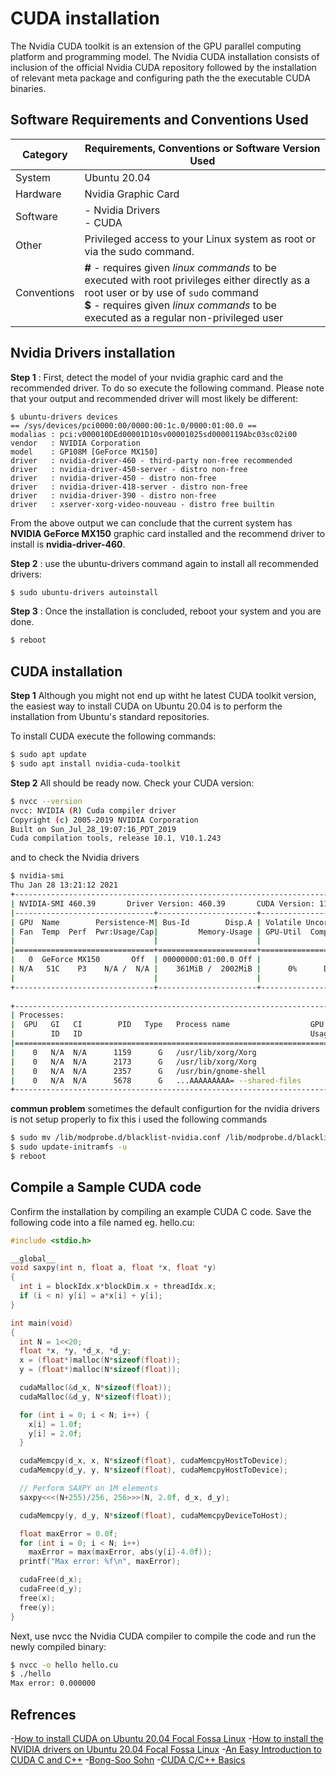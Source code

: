 # CUDA installation

The Nvidia CUDA toolkit is an extension of the GPU parallel computing platform and programming model. The Nvidia CUDA installation consists of inclusion of the official Nvidia CUDA repository followed by the installation of relevant meta package and configuring path the the executable CUDA binaries. 

## Software Requirements and Conventions Used

| Category | Requirements, Conventions or Software Version Used |
|----------|----------------------------------------------------|
| System   | Ubuntu 20.04   |
| Hardware | Nvidia Graphic Card   |
| Software | - Nvidia Drivers <br> - CUDA |
| Other    | Privileged access to your Linux system as root or via the sudo command. |
|Conventions| **#** - requires given *linux commands* to be executed with root privileges either directly as a root user or by use of `sudo` command <br> **$** - requires given *linux commands* to be executed as a regular non-privileged user  |

## Nvidia Drivers installation

**Step 1** : First, detect the model of your nvidia graphic card and the recommended driver. To do so execute the following command. Please note that your output and recommended driver will most likely be different: 

```text
$ ubuntu-drivers devices
== /sys/devices/pci0000:00/0000:00:1c.0/0000:01:00.0 ==
modalias : pci:v000010DEd00001D10sv00001025sd0000119Abc03sc02i00
vendor   : NVIDIA Corporation
model    : GP108M [GeForce MX150]
driver   : nvidia-driver-460 - third-party non-free recommended
driver   : nvidia-driver-450-server - distro non-free
driver   : nvidia-driver-450 - distro non-free
driver   : nvidia-driver-418-server - distro non-free
driver   : nvidia-driver-390 - distro non-free
driver   : xserver-xorg-video-nouveau - distro free builtin

```

From the above output we can conclude that the current system has **NVIDIA GeForce MX150** graphic card installed and the recommend driver to install is **nvidia-driver-460**. 

**Step 2** :  use the ubuntu-drivers command again to install all recommended drivers: 

```bash
$ sudo ubuntu-drivers autoinstall
```

**Step 3** : Once the installation is concluded, reboot your system and you are done.

```bash
$ reboot
```

## CUDA installation

**Step 1** Although you might not end up witht he latest CUDA toolkit version, the easiest way to install CUDA on Ubuntu 20.04 is to perform the installation from Ubuntu's standard repositories.

To install CUDA execute the following commands: 

```bash
$ sudo apt update
$ sudo apt install nvidia-cuda-toolkit
```

**Step 2** All should be ready now. Check your CUDA version: 
```bash
$ nvcc --version
nvcc: NVIDIA (R) Cuda compiler driver
Copyright (c) 2005-2019 NVIDIA Corporation
Built on Sun_Jul_28_19:07:16_PDT_2019
Cuda compilation tools, release 10.1, V10.1.243
```
and to check the Nvidia drivers

```bash
$ nvidia-smi
Thu Jan 28 13:21:12 2021       
+-----------------------------------------------------------------------------+
| NVIDIA-SMI 460.39       Driver Version: 460.39       CUDA Version: 11.2     |
|-------------------------------+----------------------+----------------------+
| GPU  Name        Persistence-M| Bus-Id        Disp.A | Volatile Uncorr. ECC |
| Fan  Temp  Perf  Pwr:Usage/Cap|         Memory-Usage | GPU-Util  Compute M. |
|                               |                      |               MIG M. |
|===============================+======================+======================|
|   0  GeForce MX150       Off  | 00000000:01:00.0 Off |                  N/A |
| N/A   51C    P3    N/A /  N/A |    361MiB /  2002MiB |      0%      Default |
|                               |                      |                  N/A |
+-------------------------------+----------------------+----------------------+
                                                                               
+-----------------------------------------------------------------------------+
| Processes:                                                                  |
|  GPU   GI   CI        PID   Type   Process name                  GPU Memory |
|        ID   ID                                                   Usage      |
|=============================================================================|
|    0   N/A  N/A      1159      G   /usr/lib/xorg/Xorg                 45MiB |
|    0   N/A  N/A      2173      G   /usr/lib/xorg/Xorg                124MiB |
|    0   N/A  N/A      2357      G   /usr/bin/gnome-shell              133MiB |
|    0   N/A  N/A      5678      G   ...AAAAAAAAA= --shared-files       50MiB |
+-----------------------------------------------------------------------------+
```

**commun problem**
sometimes the default configurtion for the nvidia drivers is not setup properly to fix this i used the following commands

```bash
$ sudo mv /lib/modprobe.d/blacklist-nvidia.conf /lib/modprobe.d/blacklist-nvidia.conf.back
$ sudo update-initramfs -u
$ reboot
```


## Compile a Sample CUDA code

Confirm the installation by compiling an example CUDA C code. Save the following code into a file named eg. hello.cu: 

```c
#include <stdio.h>

__global__
void saxpy(int n, float a, float *x, float *y)
{
  int i = blockIdx.x*blockDim.x + threadIdx.x;
  if (i < n) y[i] = a*x[i] + y[i];
}

int main(void)
{
  int N = 1<<20;
  float *x, *y, *d_x, *d_y;
  x = (float*)malloc(N*sizeof(float));
  y = (float*)malloc(N*sizeof(float));

  cudaMalloc(&d_x, N*sizeof(float)); 
  cudaMalloc(&d_y, N*sizeof(float));

  for (int i = 0; i < N; i++) {
    x[i] = 1.0f;
    y[i] = 2.0f;
  }

  cudaMemcpy(d_x, x, N*sizeof(float), cudaMemcpyHostToDevice);
  cudaMemcpy(d_y, y, N*sizeof(float), cudaMemcpyHostToDevice);

  // Perform SAXPY on 1M elements
  saxpy<<<(N+255)/256, 256>>>(N, 2.0f, d_x, d_y);

  cudaMemcpy(y, d_y, N*sizeof(float), cudaMemcpyDeviceToHost);

  float maxError = 0.0f;
  for (int i = 0; i < N; i++)
    maxError = max(maxError, abs(y[i]-4.0f));
  printf("Max error: %f\n", maxError);

  cudaFree(d_x);
  cudaFree(d_y);
  free(x);
  free(y);
}
```

 Next, use nvcc the Nvidia CUDA compiler to compile the code and run the newly compiled binary: 

 ```bash
$ nvcc -o hello hello.cu 
$ ./hello 
Max error: 0.000000
```

## Refrences

 -[How to install CUDA on Ubuntu 20.04 Focal Fossa Linux](https://linuxconfig.org/how-to-install-cuda-on-ubuntu-20-04-focal-fossa-linux)
 -[How to install the NVIDIA drivers on Ubuntu 20.04 Focal Fossa Linux](https://linuxconfig.org/how-to-install-the-nvidia-drivers-on-ubuntu-20-04-focal-fossa-linux)
 -[An Easy Introduction to CUDA C and C++](https://developer.nvidia.com/blog/easy-introduction-cuda-c-and-c/)
 -[Bong-Soo Sohn](http://cau.ac.kr/~bongbong/cg14/)
 -[CUDA C/C++ Basics](https://www.nvidia.com/docs/IO/116711/sc11-cuda-c-basics.pdf)
